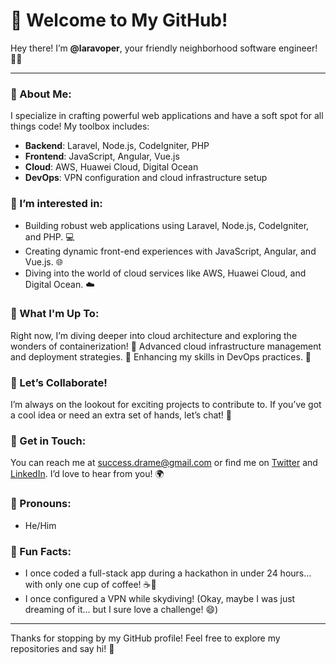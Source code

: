 # 🎉 Welcome to My GitHub!

Hey there! I’m **@laravoper**, your friendly neighborhood software engineer! 👨‍💻

---

### 🌟 About Me:
I specialize in crafting powerful web applications and have a soft spot for all things code! My toolbox includes:

- **Backend**: Laravel, Node.js, CodeIgniter, PHP
- **Frontend**: JavaScript, Angular, Vue.js
- **Cloud**: AWS, Huawei Cloud, Digital Ocean
- **DevOps**: VPN configuration and cloud infrastructure setup

### 👀 I’m interested in:
- Building robust web applications using Laravel, Node.js, CodeIgniter, and PHP. 💻
- Creating dynamic front-end experiences with JavaScript, Angular, and Vue.js. 🌐
- Diving into the world of cloud services like AWS, Huawei Cloud, and Digital Ocean. ☁️

### 🌈 What I'm Up To:
Right now, I’m diving deeper into cloud architecture and exploring the wonders of containerization! 🐳
Advanced cloud infrastructure management and deployment strategies. 🚀
Enhancing my skills in DevOps practices. 🔧

### 🤝 Let’s Collaborate!
I’m always on the lookout for exciting projects to contribute to. If you’ve got a cool idea or need an extra set of hands, let’s chat! 💬

### 📧 Get in Touch:
You can reach me at [success.drame@gmail.com](mailto:success.drame@gmail.com) or find me on [Twitter](https://twitter.com/laravoper) and [LinkedIn](https://linkedin.com/in/success-drame). I’d love to hear from you! 🌍

### 🌈 Pronouns:
- He/Him

### 🎈 Fun Facts:
- I once coded a full-stack app during a hackathon in under 24 hours... with only one cup of coffee! ☕️🚀
- I once configured a VPN while skydiving! (Okay, maybe I was just dreaming of it… but I sure love a challenge! 😄)

---

Thanks for stopping by my GitHub profile! Feel free to explore my repositories and say hi! 🎊
<!---
laravoper/laravoper is a ✨ special ✨ repository because its `README.md` (this file) appears on your GitHub profile.
You can click the Preview link to take a look at your changes.
--->
